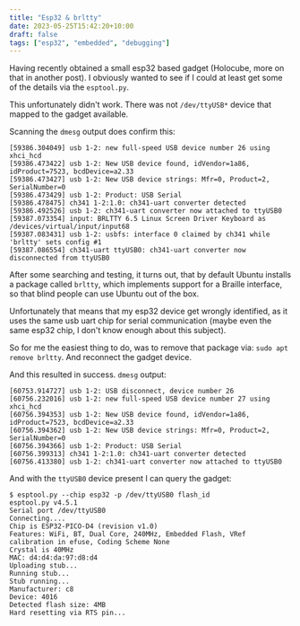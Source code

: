 ```yaml
---
title: "Esp32 & brltty"
date: 2023-05-25T15:42:20+10:00
draft: false
tags: ["esp32", "embedded", "debugging"]
---
```


Having recently obtained a small esp32 based gadget (Holocube, more on that in another post). I obviously wanted to see if I could at least get some of the details via the `esptool.py`.

This unfortunately didn't work. There was not `/dev/ttyUSB*` device that mapped to the gadget available.

Scanning the `dmesg` output does confirm this:

    [59386.304049] usb 1-2: new full-speed USB device number 26 using xhci_hcd
    [59386.473422] usb 1-2: New USB device found, idVendor=1a86, idProduct=7523, bcdDevice=a2.33
    [59386.473427] usb 1-2: New USB device strings: Mfr=0, Product=2, SerialNumber=0
    [59386.473429] usb 1-2: Product: USB Serial
    [59386.478475] ch341 1-2:1.0: ch341-uart converter detected
    [59386.492526] usb 1-2: ch341-uart converter now attached to ttyUSB0
    [59387.073354] input: BRLTTY 6.5 Linux Screen Driver Keyboard as /devices/virtual/input/input68
    [59387.083431] usb 1-2: usbfs: interface 0 claimed by ch341 while 'brltty' sets config #1
    [59387.086554] ch341-uart ttyUSB0: ch341-uart converter now disconnected from ttyUSB0

After some searching and testing, it turns out, that by default Ubuntu installs a package called `brltty`, which implements support for a Braille interface, so that blind people can use Ubuntu out of the box.

Unfortunately that means that my esp32 device get wrongly identified, as it uses the same usb uart chip for serial communication (maybe even the same esp32 chip, I don't know enough about this subject).

So for me the easiest thing to do, was to remove that package via: `sudo apt remove brltty`. And reconnect the gadget device.

And this resulted in success. `dmesg` output:

    [60753.914727] usb 1-2: USB disconnect, device number 26
    [60756.232016] usb 1-2: new full-speed USB device number 27 using xhci_hcd
    [60756.394353] usb 1-2: New USB device found, idVendor=1a86, idProduct=7523, bcdDevice=a2.33
    [60756.394362] usb 1-2: New USB device strings: Mfr=0, Product=2, SerialNumber=0
    [60756.394366] usb 1-2: Product: USB Serial
    [60756.399313] ch341 1-2:1.0: ch341-uart converter detected
    [60756.413380] usb 1-2: ch341-uart converter now attached to ttyUSB0

And with the `ttyUSB0` device present I can query the gadget:

    $ esptool.py --chip esp32 -p /dev/ttyUSB0 flash_id
    esptool.py v4.5.1
    Serial port /dev/ttyUSB0
    Connecting....
    Chip is ESP32-PICO-D4 (revision v1.0)
    Features: WiFi, BT, Dual Core, 240MHz, Embedded Flash, VRef calibration in efuse, Coding Scheme None
    Crystal is 40MHz
    MAC: d4:d4:da:97:d8:d4
    Uploading stub...
    Running stub...
    Stub running...
    Manufacturer: c8
    Device: 4016
    Detected flash size: 4MB
    Hard resetting via RTS pin...
